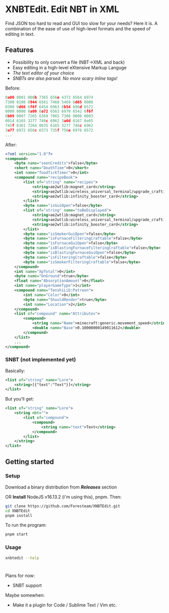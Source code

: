# XNBTEdit. Edit NBT in XML
Find JSON too hard to read and GUI too slow for your needs? Here it is.
A combination of the ease of use of high-level formats and the speed of editing in text.
## Features
* Possibility to only convert a file (NBT->XML and back)
* Easy editing in a high-level eXtensive Markup Languge
* *The text editor of your choice*
* *SNBTs are also parsed. No more scary inline tags!*

Before:
```h
0a00 0001 000b 7365 656e 4372 6564 6974
7300 0200 0944 6561 7468 5469 6d65 0000
0300 0d66 6f6f 6454 6963 6b54 696d 6572
0000 0000 0a00 0a72 6563 6970 6542 6f6f
6b09 0007 7265 6369 7065 7308 0000 0003
0014 6165 3277 746c 6962 3a6d 6167 6e65
745f 6361 7264 0035 6165 3277 746c 6962
3a77 6972 656c 6573 735f 756e 6976 6572
...
```
After:
```xml
<?xml version="1.0"?>
<compound>
	<byte name="seenCredits">false</byte>
	<short name="DeathTime">0</short>
	<int name="foodTickTimer">0</int>
	<compound name="recipeBook">
		<list of="string" name="recipes">
			<string>ae2wtlib:magnet_card</string>
			<string>ae2wtlib:wireless_universal_terminal/upgrade_crafting</string>
			<string>ae2wtlib:infinity_booster_card</string>
		</list>
		<byte name="isGuiOpen">false</byte>
		<list of="string" name="toBeDisplayed">
			<string>ae2wtlib:magnet_card</string>
			<string>ae2wtlib:wireless_universal_terminal/upgrade_crafting</string>
			<string>ae2wtlib:infinity_booster_card</string>
		</list>
		<byte name="isSmokerGuiOpen">false</byte>
		<byte name="isFurnaceFilteringCraftable">false</byte>
		<byte name="isFurnaceGuiOpen">false</byte>
		<byte name="isBlastingFurnaceFilteringCraftable">false</byte>
		<byte name="isBlastingFurnaceGuiOpen">false</byte>
		<byte name="isFilteringCraftable">false</byte>
		<byte name="isSmokerFilteringCraftable">false</byte>
	</compound>
	<int name="XpTotal">0</int>
	<byte name="OnGround">true</byte>
	<float name="AbsorptionAmount">0</float>
	<int name="playerGameType">1</int>
	<compound name="TenshiLib:Patreon">
		<int name="Color">0</int>
		<byte name="ShouldRender">true</byte>
		<int name="Location">2</int>
	</compound>
	<list of="compound" name="Attributes">
		<compound>
			<string name="Name">minecraft:generic.movement_speed</string>
			<double name="Base">0.10000000149011612</double>
		</compound>
	</list>
	...
</compound>
```
### SNBT (not implemented yet)
Basically:
```xml
<list of="string" name="Lore">
	<string>[{"text":"Text"}]</string>
</list>
```
But you'll get:
```xml
<list of="string" name="Lore">
	<string nbt="">
		<list of="compound">
			<compound>
				<string name="text">Text</string>
			</compound>
		</list>
	</string>
</list>
```

## Getting started
### Setup
Download a binary distribution from ***Releases*** section

OR **Install** NodeJS v16.13.2 (i'm using this), pnpm.
Then:
```sh
git clone https://github.com/Foresteam/XNBTEdit.git
cd XNBTEdit
pnpm install
```
To run the program:
```sh
pnpm start
```
### Usage
```sh
xnbtedit --help
```

#
Plans for now:
* SNBT support

Maybe somewhen:
* Make it a plugin for Code / Sublime Text / Vim etc.
